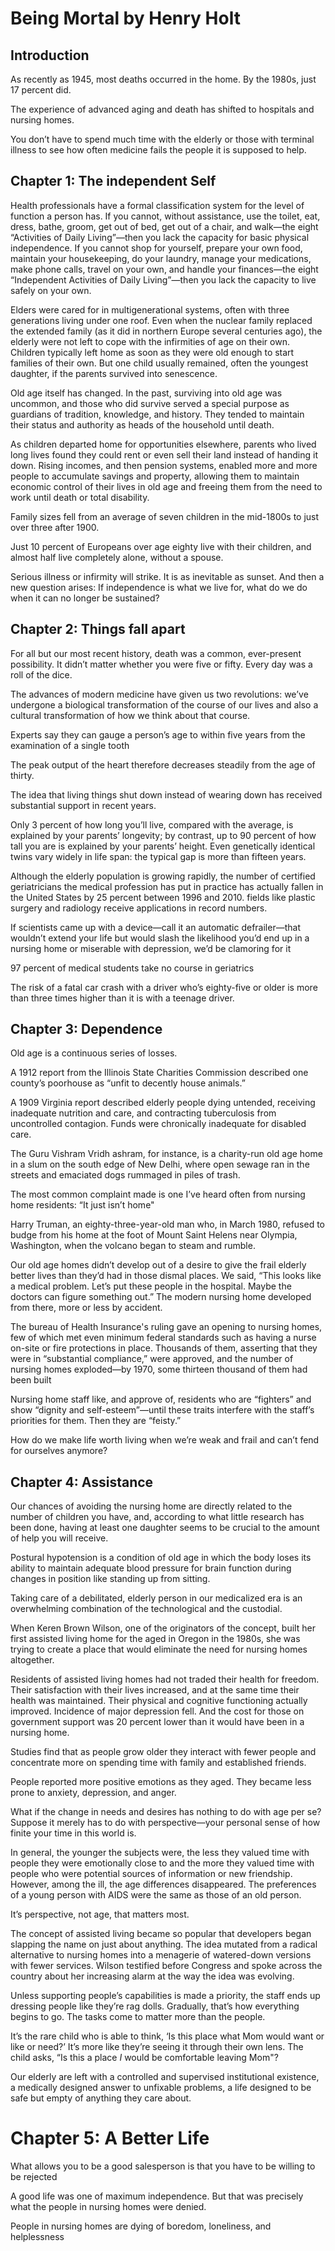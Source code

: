 # Being Mortal by Henry Holt

## Introduction

As recently as 1945, most deaths occurred in the home. By the 1980s, just 17 percent did.

The experience of advanced aging and death has shifted to hospitals and nursing homes.

You don’t have to spend much time with the elderly or those with terminal illness to see how often medicine fails the people it is supposed to help.

## Chapter 1: The independent Self

Health professionals have a formal classification system for the level of function a person has. If you cannot, without assistance, use the toilet, eat, dress, bathe, groom, get out of bed, get out of a chair, and walk—the eight “Activities of Daily Living”—then you lack the capacity for basic physical independence. If you cannot shop for yourself, prepare your own food, maintain your housekeeping, do your laundry, manage your medications, make phone calls, travel on your own, and handle your finances—the eight “Independent Activities of Daily Living”—then you lack the capacity to live safely on your own.

Elders were cared for in multigenerational systems, often with three generations living under one roof. 
Even when the nuclear family replaced the extended family (as it did in northern Europe several centuries ago), the elderly were not left to cope with the infirmities of age on their own. 
Children typically left home as soon as they were old enough to start families of their own. But one child usually remained, often the youngest daughter, if the parents survived into senescence. 

Old age itself has changed. In the past, surviving into old age was uncommon, and those who did survive served a special purpose as guardians of tradition, knowledge, and history. They tended to maintain their status and authority as heads of the household until death. 

As children departed home for opportunities elsewhere, parents who lived long lives found they could rent or even sell their land instead of handing it down. Rising incomes, and then pension systems, enabled more and more people to accumulate savings and property, allowing them to maintain economic control of their lives in old age and freeing them from the need to work until death or total disability. 

Family sizes fell from an average of seven children in the mid-1800s to just over three after 1900. 

Just 10 percent of Europeans over age eighty live with their children, and almost half live completely alone, without a spouse.

Serious illness or infirmity will strike. It is as inevitable as sunset. And then a new question arises: If independence is what we live for, what do we do when it can no longer be sustained?

## Chapter 2: Things fall apart

For all but our most recent history, death was a common, ever-present possibility. It didn’t matter whether you were five or fifty. Every day was a roll of the dice.

The advances of modern medicine have given us two revolutions: we’ve undergone a biological transformation of the course of our lives and also a cultural transformation of how we think about that course.

Experts say they can gauge a person’s age to within five years from the examination of a single tooth
 
The peak output of the heart therefore decreases steadily from the age of thirty. 

The idea that living things shut down instead of wearing down has received substantial support in recent years.

Only 3 percent of how long you’ll live, compared with the average, is explained by your parents’ longevity; by contrast, up to 90 percent of how tall you are is explained by your parents’ height. Even genetically identical twins vary widely in life span: the typical gap is more than fifteen years.

Although the elderly population is growing rapidly, the number of certified geriatricians the medical profession has put in practice has actually fallen in the United States by 25 percent between 1996 and 2010. fields like plastic surgery and radiology receive applications in record numbers.

If scientists came up with a device—call it an automatic defrailer—that wouldn’t extend your life but would slash the likelihood you’d end up in a nursing home or miserable with depression, we’d be clamoring for it

97 percent of medical students take no course in geriatrics

The risk of a fatal car crash with a driver who’s eighty-five or older is more than three times higher than it is with a teenage driver. 

## Chapter 3: Dependence

Old age is a continuous series of losses.

A 1912 report from the Illinois State Charities Commission described one county’s poorhouse as “unfit to decently house animals.”

A 1909 Virginia report described elderly people dying untended, receiving inadequate nutrition and care, and contracting tuberculosis from uncontrolled contagion. Funds were chronically inadequate for disabled care.

The Guru Vishram Vridh ashram, for instance, is a charity-run old age home in a slum on the south edge of New Delhi, where open sewage ran in the streets and emaciated dogs rummaged in piles of trash.

The most common complaint made is one I’ve heard often from nursing home residents: “It just isn’t home"

Harry Truman, an eighty-three-year-old man who, in March 1980, refused to budge from his home at the foot of Mount Saint Helens near Olympia, Washington, when the volcano began to steam and rumble.

Our old age homes didn’t develop out of a desire to give the frail elderly better lives than they’d had in those dismal places. We said, “This looks like a medical problem. Let’s put these people in the hospital. Maybe the doctors can figure something out.” The modern nursing home developed from there, more or less by accident.

The bureau of Health Insurance's ruling gave an opening to nursing homes, few of which met even minimum federal standards such as having a nurse on-site or fire protections in place. Thousands of them, asserting that they were in “substantial compliance,” were approved, and the number of nursing homes exploded—by 1970, some thirteen thousand of them had been built

Nursing home staff like, and approve of, residents who are “fighters” and show “dignity and self-esteem”—until these traits interfere with the staff’s priorities for them. Then they are “feisty.”

How do we make life worth living when we’re weak and frail and can’t fend for ourselves anymore?

## Chapter 4: Assistance 

Our chances of avoiding the nursing home are directly related to the number of children you have, and, according to what little research has been done, having at least one daughter seems to be crucial to the amount of help you will receive. 

Postural hypotension is a condition of old age in which the body loses its ability to maintain adequate blood pressure for brain function during changes in position like standing up from sitting.

Taking care of a debilitated, elderly person in our medicalized era is an overwhelming combination of the technological and the custodial.

When Keren Brown Wilson, one of the originators of the concept, built her first assisted living home for the aged in Oregon in the 1980s, she was trying to create a place that would eliminate the need for nursing homes altogether.

Residents of assisted living homes had not traded their health for freedom. Their satisfaction with their lives increased, and at the same time their health was maintained. Their physical and cognitive functioning actually improved. Incidence of major depression fell. And the cost for those on government support was 20 percent lower than it would have been in a nursing home.

Studies find that as people grow older they interact with fewer people and concentrate more on spending time with family and established friends.

People reported more positive emotions as they aged. They became less prone to anxiety, depression, and anger. 

What if the change in needs and desires has nothing to do with age per se? Suppose it merely has to do with perspective—your personal sense of how finite your time in this world is.

In general, the younger the subjects were, the less they valued time with people they were emotionally close to and the more they valued time with people who were potential sources of information or new friendship. However, among the ill, the age differences disappeared. The preferences of a young person with AIDS were the same as those of an old person.

It’s perspective, not age, that matters most.
 
The concept of assisted living became so popular that developers began slapping the name on just about anything. The idea mutated from a radical alternative to nursing homes into a menagerie of watered-down versions with fewer services. Wilson testified before Congress and spoke across the country about her increasing alarm at the way the idea was evolving.
 
 Unless supporting people’s capabilities is made a priority, the staff ends up dressing people like they’re rag dolls. Gradually, that’s how everything begins to go. The tasks come to matter more than the people.
 
It’s the rare child who is able to think, ‘Is this place what Mom would want or like or need?’ It’s more like they’re seeing it through their own lens. The child asks, “Is this a place *I* would be comfortable leaving Mom"?

Our elderly are left with a controlled and supervised institutional existence, a medically designed answer to unfixable problems, a life designed to be safe but empty of anything they care about.

# Chapter 5: A Better Life

What allows you to be a good salesperson is that you have to be willing to be rejected

A good life was one of maximum independence. But that was precisely what the people in nursing homes were denied. 

People in nursing homes are dying of boredom, loneliness, and helplessness 
